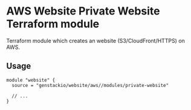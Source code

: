 # AWS Website Private Website Terraform module

Terraform module which creates an website (S3/CloudFront/HTTPS) on AWS.

## Usage

```hcl
module "website" {
  source = "genstackio/website/aws//modules/private-website"

  // ...
}
```
